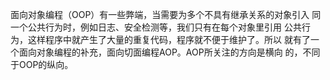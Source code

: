 面向对象编程（OOP）有一些弊端，当需要为多个不具有继承关系的对象引入
同一个公共行为时，例如日志、安全检测等，我们只有在每个对象里引用
公共行为，这样程序中就产生了大量的重复代码，程序就不便于维护了。所以
就有了一个面向对象编程的补充，面向切面编程AOP。AOP所关注的方向是横向
的，不同于OOP的纵向。